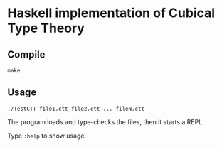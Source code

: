 # Haskell implementation of Cubical Type Theory

## Compile

`make`

## Usage

`./TestCTT file1.ctt file2.ctt ... fileN.ctt`

The program loads and type-checks the files, then it starts a REPL.

Type `:help` to show usage.